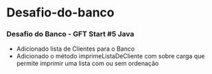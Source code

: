 # Desafio-do-banco
### Desafio do Banco - GFT Start #5 Java
- Adicionado lista de Clientes para o Banco
- Adicionado o método imprimeListaDeCliente com sobre carga que permite imprimir uma lista com ou sem ordenação
